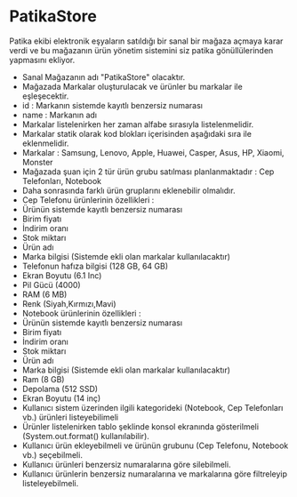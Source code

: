 # PatikaStore

Patika ekibi elektronik eşyaların satıldığı bir sanal bir mağaza açmaya karar verdi ve bu mağazanın ürün yönetim sistemini siz patika gönüllülerinden yapmasını ekliyor.

- Sanal Mağazanın adı "PatikaStore" olacaktır.
- Mağazada Markalar oluşturulacak ve ürünler bu markalar ile eşleşecektir.
- id : Markanın sistemde kayıtlı benzersiz numarası
- name : Markanın adı
- Markalar listelenirken her zaman alfabe sırasıyla listelenmelidir.
- Markalar statik olarak kod blokları içerisinden aşağıdaki sıra ile eklenmelidir.
- Markalar : Samsung, Lenovo, Apple, Huawei, Casper, Asus, HP, Xiaomi, Monster
- Mağazada şuan için 2 tür ürün grubu satılması planlanmaktadır : Cep Telefonları, Notebook
- Daha sonrasında farklı ürün gruplarını eklenebilir olmalıdır.
- Cep Telefonu ürünlerinin özellikleri :
- Ürünün sistemde kayıtlı benzersiz numarası
- Birim fiyatı
- İndirim oranı
- Stok miktarı
- Ürün adı
- Marka bilgisi (Sistemde ekli olan markalar kullanılacaktır)
- Telefonun hafıza bilgisi (128 GB, 64 GB)
- Ekran Boyutu (6.1 Inc)
- Pil Gücü (4000)
- RAM (6 MB)
- Renk (Siyah,Kırmızı,Mavi)
- Notebook ürünlerinin özellikleri :
- Ürünün sistemde kayıtlı benzersiz numarası
- Birim fiyatı
- İndirim oranı
- Stok miktarı
- Ürün adı
- Marka bilgisi (Sistemde ekli olan markalar kullanılacaktır)
- Ram (8 GB)
- Depolama (512 SSD)
- Ekran Boyutu (14 inç)
- Kullanıcı sistem üzerinden ilgili kategorideki (Notebook, Cep Telefonları vb.) ürünleri listeyebilimeli
- Ürünler listelenirken tablo şeklinde konsol ekranında gösterilmeli (System.out.format() kullanılabilir).
- Kullanıcı ürün ekleyebilmeli ve ürünün grubunu (Cep Telefonu, Notebook vb.) seçebilmeli.
- Kullanıcı ürünleri benzersiz numaralarına göre silebilmeli.
- Kullanıcı ürünlerin benzersiz numaralarına ve markalarına göre filtreleyip listeleyebilmeli.